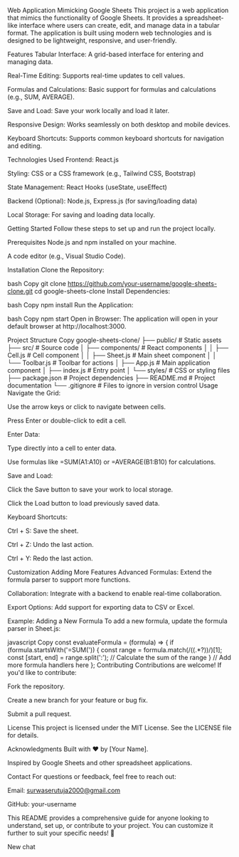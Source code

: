 Web Application Mimicking Google Sheets
This project is a web application that mimics the functionality of Google Sheets. It provides a spreadsheet-like interface where users can create, edit, and manage data in a tabular format. The application is built using modern web technologies and is designed to be lightweight, responsive, and user-friendly.

Features
Tabular Interface: A grid-based interface for entering and managing data.

Real-Time Editing: Supports real-time updates to cell values.

Formulas and Calculations: Basic support for formulas and calculations (e.g., SUM, AVERAGE).

Save and Load: Save your work locally and load it later.

Responsive Design: Works seamlessly on both desktop and mobile devices.

Keyboard Shortcuts: Supports common keyboard shortcuts for navigation and editing.

Technologies Used
Frontend: React.js

Styling: CSS or a CSS framework (e.g., Tailwind CSS, Bootstrap)

State Management: React Hooks (useState, useEffect)

Backend (Optional): Node.js, Express.js (for saving/loading data)

Local Storage: For saving and loading data locally.

Getting Started
Follow these steps to set up and run the project locally.

Prerequisites
Node.js and npm installed on your machine.

A code editor (e.g., Visual Studio Code).

Installation
Clone the Repository:

bash
Copy
git clone https://github.com/your-username/google-sheets-clone.git
cd google-sheets-clone
Install Dependencies:

bash
Copy
npm install
Run the Application:

bash
Copy
npm start
Open in Browser:
The application will open in your default browser at http://localhost:3000.

Project Structure
Copy
google-sheets-clone/
├── public/                  # Static assets
├── src/                     # Source code
│   ├── components/          # React components
│   │   ├── Cell.js          # Cell component
│   │   ├── Sheet.js         # Main sheet component
│   │   └── Toolbar.js       # Toolbar for actions
│   ├── App.js               # Main application component
│   ├── index.js             # Entry point
│   └── styles/              # CSS or styling files
├── package.json             # Project dependencies
├── README.md                # Project documentation
└── .gitignore               # Files to ignore in version control
Usage
Navigate the Grid:

Use the arrow keys or click to navigate between cells.

Press Enter or double-click to edit a cell.

Enter Data:

Type directly into a cell to enter data.

Use formulas like =SUM(A1:A10) or =AVERAGE(B1:B10) for calculations.

Save and Load:

Click the Save button to save your work to local storage.

Click the Load button to load previously saved data.

Keyboard Shortcuts:

Ctrl + S: Save the sheet.

Ctrl + Z: Undo the last action.

Ctrl + Y: Redo the last action.

Customization
Adding More Features
Advanced Formulas: Extend the formula parser to support more functions.

Collaboration: Integrate with a backend to enable real-time collaboration.

Export Options: Add support for exporting data to CSV or Excel.

Example: Adding a New Formula
To add a new formula, update the formula parser in Sheet.js:

javascript
Copy
const evaluateFormula = (formula) => {
  if (formula.startsWith('=SUM(')) {
    const range = formula.match(/\((.*?)\)/)[1];
    const [start, end] = range.split(':');
    // Calculate the sum of the range
  }
  // Add more formula handlers here
};
Contributing
Contributions are welcome! If you'd like to contribute:

Fork the repository.

Create a new branch for your feature or bug fix.

Submit a pull request.

License
This project is licensed under the MIT License. See the LICENSE file for details.

Acknowledgments
Built with ❤️ by [Your Name].

Inspired by Google Sheets and other spreadsheet applications.

Contact
For questions or feedback, feel free to reach out:

Email: surwaserutuja2000@gmail.com

GitHub: your-username

This README provides a comprehensive guide for anyone looking to understand, set up, or contribute to your project. You can customize it further to suit your specific needs! 🚀

New chat
